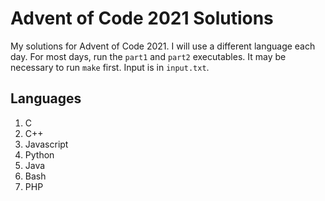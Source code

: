 # Advent of Code 2021 Solutions

My solutions for Advent of Code 2021. I will use a different language each day.
For most days, run the `part1` and `part2` executables. It may be necessary to
run `make` first. Input is in `input.txt`.

## Languages

1. C
2. C++
3. Javascript
4. Python
5. Java
6. Bash
7. PHP
